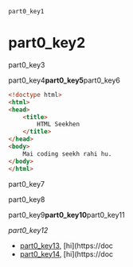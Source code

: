 ```ngMeta
part0_key1
```
# part0_key2
part0_key3

part0_key4**part0_key5**part0_key6

```html
<!doctype html>
<html>
<head>
    <title>
        HTML Seekhen
    </title>
</head>
<body>
    Mai coding seekh rahi hu. 
</body>
</html>
```
part0_key7

part0_key8

part0_key9**part0_key10**part0_key11

*part0_key12*

- [part0_key13](http://www.html-5-tutorial.com/head-tag.htm), [hi](https://doc
- [part0_key14](http://www.html-5-tutorial.com/body-tag.htm), [hi](https://doc
